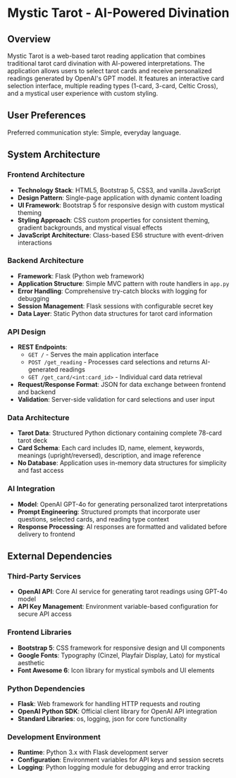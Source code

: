# Mystic Tarot - AI-Powered Divination

## Overview

Mystic Tarot is a web-based tarot reading application that combines traditional tarot card divination with AI-powered interpretations. The application allows users to select tarot cards and receive personalized readings generated by OpenAI's GPT model. It features an interactive card selection interface, multiple reading types (1-card, 3-card, Celtic Cross), and a mystical user experience with custom styling.

## User Preferences

Preferred communication style: Simple, everyday language.

## System Architecture

### Frontend Architecture
- **Technology Stack**: HTML5, Bootstrap 5, CSS3, and vanilla JavaScript
- **Design Pattern**: Single-page application with dynamic content loading
- **UI Framework**: Bootstrap 5 for responsive design with custom mystical theming
- **Styling Approach**: CSS custom properties for consistent theming, gradient backgrounds, and mystical visual effects
- **JavaScript Architecture**: Class-based ES6 structure with event-driven interactions

### Backend Architecture
- **Framework**: Flask (Python web framework)
- **Application Structure**: Simple MVC pattern with route handlers in `app.py`
- **Error Handling**: Comprehensive try-catch blocks with logging for debugging
- **Session Management**: Flask sessions with configurable secret key
- **Data Layer**: Static Python data structures for tarot card information

### API Design
- **REST Endpoints**: 
  - `GET /` - Serves the main application interface
  - `POST /get_reading` - Processes card selections and returns AI-generated readings
  - `GET /get_card/<int:card_id>` - Individual card data retrieval
- **Request/Response Format**: JSON for data exchange between frontend and backend
- **Validation**: Server-side validation for card selections and user input

### Data Architecture
- **Tarot Data**: Structured Python dictionary containing complete 78-card tarot deck
- **Card Schema**: Each card includes ID, name, element, keywords, meanings (upright/reversed), description, and image reference
- **No Database**: Application uses in-memory data structures for simplicity and fast access

### AI Integration
- **Model**: OpenAI GPT-4o for generating personalized tarot interpretations
- **Prompt Engineering**: Structured prompts that incorporate user questions, selected cards, and reading type context
- **Response Processing**: AI responses are formatted and validated before delivery to frontend

## External Dependencies

### Third-Party Services
- **OpenAI API**: Core AI service for generating tarot readings using GPT-4o model
- **API Key Management**: Environment variable-based configuration for secure API access

### Frontend Libraries
- **Bootstrap 5**: CSS framework for responsive design and UI components
- **Google Fonts**: Typography (Cinzel, Playfair Display, Lato) for mystical aesthetic
- **Font Awesome 6**: Icon library for mystical symbols and UI elements

### Python Dependencies
- **Flask**: Web framework for handling HTTP requests and routing
- **OpenAI Python SDK**: Official client library for OpenAI API integration
- **Standard Libraries**: os, logging, json for core functionality

### Development Environment
- **Runtime**: Python 3.x with Flask development server
- **Configuration**: Environment variables for API keys and session secrets
- **Logging**: Python logging module for debugging and error tracking